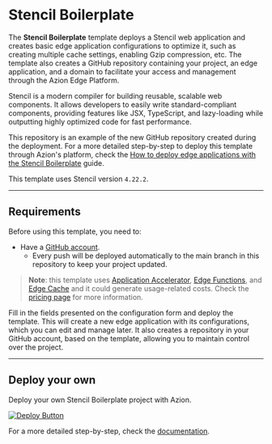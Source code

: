 # Stencil Boilerplate

The **Stencil Boilerplate** template deploys a Stencil web application and creates basic edge application configurations to optimize it, such as creating multiple cache settings, enabling Gzip compression, etc. The template also creates a GitHub repository containing your project, an edge application, and a domain to facilitate your access and management through the Azion Edge Platform.

Stencil is a modern compiler for building reusable, scalable web components. It allows developers to easily write standard-compliant components, providing features like JSX, TypeScript, and lazy-loading while outputting highly optimized code for fast performance.


This repository is an example of the new GitHub repository created during the deployment. For a more detailed step-by-step to deploy this template through Azion's platform, check the [How to deploy edge applications with the Stencil Boilerplate](https://www.azion.com/en/documentation/products/guides/stencil-boilerplate/) guide.

This template uses Stencil version `4.22.2`.

---

## Requirements

Before using this template, you need to:

- Have a [GitHub account](https://github.com/signup).
  - Every push will be deployed automatically to the main branch in this repository to keep your project updated.

> **Note**: this template uses [Application Accelerator](https://www.azion.com/en/documentation/products/build/edge-application/application-accelerator/), [Edge Functions](https://www.azion.com/en/documentation/products/build/edge-application/edge-functions/), and [Edge Cache](https://www.azion.com/en/documentation/products/build/edge-application/edge-cache/) and it could generate usage-related costs. Check the [pricing page](https://www.azion.com/en/pricing/) for more information.

Fill in the fields presented on the configuration form and deploy the template. This will create a new edge application with its configurations, which you can edit and manage later. It also creates a repository in your GitHub account, based on the template, allowing you to maintain control over the project. 

---

## Deploy your own

Deploy your own Stencil Boilerplate project with Azion.

[![Deploy Button](https://www.azion.com/button/)](https://console.azion.com/create/stencil/stencil-boilerplate "Deploy with Azion")

For a more detailed step-by-step, check the [documentation](https://www.azion.com/en/documentation/products/guides/stencil-boilerplate/).